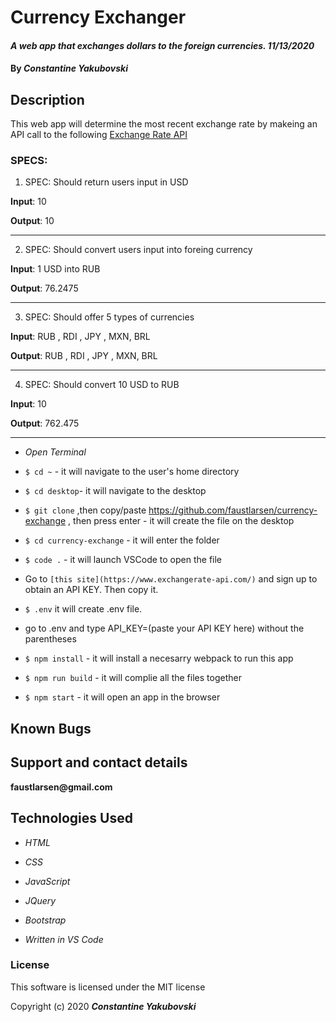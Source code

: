 # Currency Exchanger

#### _A web app that exchanges dollars to the foreign currencies. 11/13/2020_

#### By _**Constantine Yakubovski**_ 

## Description 

This web app will determine the most recent exchange rate by makeing an API call to the following [Exchange Rate API](https://www.exchangerate-api.com/)


### SPECS: ###

1. SPEC: Should return users input in USD 

**Input**: 10

**Output**: 10
____________________________________________________________________________________

2. SPEC: Should convert users input into foreing currency

**Input**: 1 USD into RUB

**Output**: 76.2475
____________________________________________________________________________________

3. SPEC: Should offer 5 types of currencies

**Input**: RUB , RDI , JPY , MXN, BRL

**Output**: RUB , RDI , JPY , MXN, BRL
____________________________________________________________________________________

4. SPEC: Should convert 10 USD to RUB

**Input**: 10

**Output**: 762.475
___________________________________________________________________________

-  _Open Terminal_

-  `$ cd ~` - it will navigate to the user's home directory

-  `$ cd desktop`- it will navigate to the desktop

-  `$ git clone` ,then copy/paste https://github.com/faustlarsen/currency-exchange  , then press enter - it will create the file on the desktop

-  `$ cd currency-exchange` - it will enter the folder

-  `$ code .` - it will launch VSCode to open the file

-  Go to `[this site](https://www.exchangerate-api.com/)` and sign up to obtain an API KEY. Then copy it.

-  `$ .env`  it will create .env file. 

-  go to .env and type API_KEY=(paste your API KEY here) without the parentheses

 -  `$ npm install` - it will install a necesarry webpack to run this app

 -  `$ npm run build` - it will complie all the files together

 -  `$ npm start` - it will open an app in the browser

## Known Bugs

## Support and contact details

__faustlarsen@gmail.com__

## Technologies Used

-  _HTML_

-  _CSS_

-  _JavaScript_

-  _JQuery_

-  _Bootstrap_

-  _Written in VS Code_

### License

This software is licensed under the MIT license

Copyright (c) 2020 **_Constantine Yakubovski_**